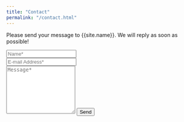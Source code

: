 ```yaml
---
title: "Contact"
permalink: "/contact.html"
---
```


<form action="https://formspree.io/f/maygbpwa" method="POST">    
<p class="mb-4">Please send your message to {{site.name}}. We will reply as soon as possible!</p>
<div class="form-group row">
<div class="col-md-6">
<label>
<input class="form-control" type="text" name="name" placeholder="Name*" required>
</label>
</div>
<div class="col-md-6">
<label>
<input class="form-control" type="email" name="_replyto" placeholder="E-mail Address*" required>
</label>
</div>
</div>
<textarea rows="8" class="form-control mb-3" name="message" placeholder="Message*" required></textarea>    
<input class="btn btn-success" type="submit" value="Send">
</form>